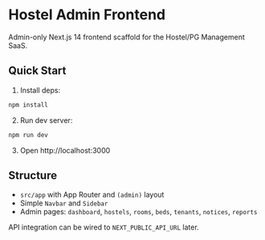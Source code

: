 # Hostel Admin Frontend

Admin-only Next.js 14 frontend scaffold for the Hostel/PG Management SaaS.

## Quick Start

1. Install deps:
```bash
npm install
```
2. Run dev server:
```bash
npm run dev
```
3. Open http://localhost:3000

## Structure

- `src/app` with App Router and `(admin)` layout
- Simple `Navbar` and `Sidebar`
- Admin pages: `dashboard`, `hostels`, `rooms`, `beds`, `tenants`, `notices`, `reports`

API integration can be wired to `NEXT_PUBLIC_API_URL` later.


